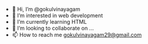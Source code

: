 - 👋 Hi, I’m @gokulvinayagam
- 👀 I’m interested in web development
- 🌱 I’m currently learning HTML
- 💞️ I’m looking to collaborate on ...
- 📫 How to reach me gokulvinayagam29@gmail.com

<!---
gokulvinayagam/gokulvinayagam is a ✨ special ✨ repository because its `README.md` (this file) appears on your GitHub profile.
You can click the Preview link to take a look at your changes.
--->
